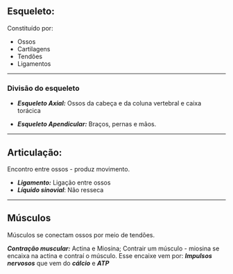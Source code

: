 ## Esqueleto:

Constituído por:
- Ossos
- Cartilagens
- Tendões
- Ligamentos
---
### Divisão do esqueleto

- ***Esqueleto Axial:*** Ossos da cabeça e da coluna vertebral e caixa torácica

- ***Esqueleto Apendicular:*** Braços, pernas e mãos. 
---
## Articulação:

Encontro entre ossos - produz movimento.

- ***Ligamento:*** Ligação entre ossos
- ***Líquido sinovial***: Não resseca 
 ******
## Músculos

Músculos se conectam ossos por meio de tendões. 

***Contração muscular:*** Actina e Miosina; Contrair um músculo - miosina se encaixa na actina e contraí o músculo. Esse encaixe vem por: ***Impulsos nervosos*** que vem do ***cálcio*** e ***ATP*** 

